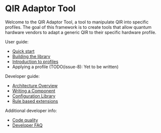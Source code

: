 # QIR Adaptor Tool

Welcome to the QIR Adaptor Tool, a tool to manipulate QIR into specific
profiles. The goal of this framework is to create tools that allow quantum
hardware vendors to adapt a generic QIR to their specific hardware profile.

User guide:

- [Quick start](UserGuide/QuickStart.md)
- [Building the library](UserGuide/BuildingLibrary.md)
- [Introduction to profiles](UserGuide/IntroductionToProfiles.md)
- Applying a profile (TODO(issue-8): Yet to be written)

Developer guide:

- [Architecture Overview](DeveloperGuide/ArchitectureOverview.md)
- [Writing a Component](DeveloperGuide/WritingComponent.md)
- [Configuration Library](DeveloperGuide/ConfigurationLibrary.md)
- [Rule based extensions](DeveloperGuide/WritingRuleTests.md)

Additional developer info:

- [Code quality](DeveloperGuide/CodeQuality.md)
- [Developer FAQ](DeveloperGuide/DeveloperFAQ.md)
